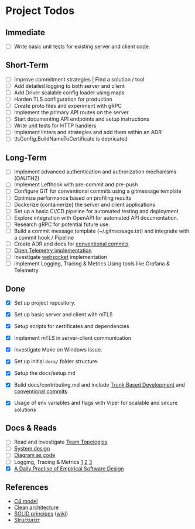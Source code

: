 # Project Todos

## Immediate


- [ ] Write basic unit tests for existing server and client code.


 
## Short-Term

- [ ] Improve commitment strategies | Find a solution / tool
- [ ] Add detailed logging to both server and client
- [ ] Add Driver scalable config loader using maps
- [ ] Harden TLS configuration for production
- [ ] Create proto files and experiment with gRPC
- [ ] Implement the primary API routes on the server
- [ ] Start documenting API endpoints and setup instructions
- [ ] Write unit tests for HTTP handlers
- [ ] Implement linters and strategies and add them within an ADR
- [ ] tlsConfig.BuildNameToCertificate is depricated

## Long-Term

- [ ] Implement advanced authentication and authorization mechanisms (OAUTH2)
- [ ] Implement Lefthook with pre-commit and pre-push
- [ ] Configure GIT for conventional commits using a gitmessage template
- [ ] Optimize performance based on profiling results
- [ ] Dockerize (containerize) the server and client applications
- [ ] Set up a basic CI/CD pipeline for automated testing and deployment
- [ ] Explore integration with OpenAPI for automated API documentation.
- [ ] Research gRPC for potential future use.
- [ ] Build a commit message template (~/.gitmessage.txt) and integraite with a commit hook / Pipeline
- [ ] Create ADR and docs for [conventional commits](https://www.conventionalcommits.org/en/v1.0.0/)
- [ ] [Open Telemetry implementation](https://github.com/open-telemetry/opentelemetry-go)
- [ ] Investigate [websocket](https://thinhdanggroup.github.io/websocket-vs-http2/) implementation
- [ ] implement Logging, Tracing & Metrics Using tools like Grafana & Telemetry

## Done

- [x] Set up project repository.
- [x] Set up basic server and client with mTLS
- [x] Setup scripts for certificates and dependencies
- [x] Implement mTLS in server-client communication
- [x] Investigate Make on Windows issue.
- [x] Set up initial `docs/` folder structure.
- [x] Setup the docs/setup.md
- [x] Build docs/contributing.md and include [Trunk Based Development](https://trunkbaseddevelopment.com/) and [conventional commits](https://www.conventionalcommits.org/en/v1.0.0/)
- [x] Usage of env variables and flags with Viper for scalable and secure solutions


## Docs & Reads

- [ ] Read and investigate [Team Topologies](https://teamtopologies.com/)
- [ ] [System design](https://bytebytego.com/courses/system-design-interview/foreword)
- [ ] [Diagram as code](https://www.youtube.com/watch?v=jCd6XfWLZsg)
- [ ] Logging, Tracing & Metrics [1](https://www.youtube.com/channel/UCZgt6AzoyjslHTC9dz0UoTw/community?lb=Ugkx6hFPFXZvllSwQ6UTJ7QYIiyzMyD9RTSS) [2](https://microsoft.github.io/code-with-engineering-playbook/observability/log-vs-metric-vs-trace/) [3](https://peter.bourgon.org/blog/2017/02/21/metrics-tracing-and-logging.html)
- [x] [A Daily Practise of Empirical Software Design](https://www.youtube.com/watch?v=yBEcq23OgB4)

## References

- [C4 model](https://c4model.com/)
- [Clean architecture](https://blog.cleancoder.com/uncle-bob/2012/08/13/the-clean-architecture.html)
- [SOLID principes](https://www.freecodecamp.org/news/solid-principles-for-better-software-design/) ([wiki](https://en.wikipedia.org/wiki/SOLID))
- [Structurizr](https://structurizr.com/)
